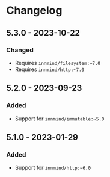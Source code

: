 # Changelog

## 5.3.0 - 2023-10-22

### Changed

- Requires `innmind/filesystem:~7.0`
- Requires `innmind/http:~7.0`

## 5.2.0 - 2023-09-23

### Added

- Support for `innmind/immutable:~5.0`

## 5.1.0 - 2023-01-29

### Added

- Support for `innmind/http:~6.0`

